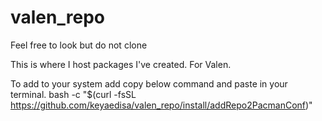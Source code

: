 # valen_repo
Feel free to look but do not clone

This is where I host packages I've created. For Valen.

To add to your system add copy below command and paste in your terminal.
bash -c "$(curl -fsSL https://github.com/keyaedisa/valen_repo/install/addRepo2PacmanConf)"

<!--
# Valen Repository
[valen_repo]
SigLevel = PackageRequired
Server = https://keyaedisa.github.io/$repo/$arch
Remove the empty lines inbetween so it looks like the other repos in your pacman.conf
-->
